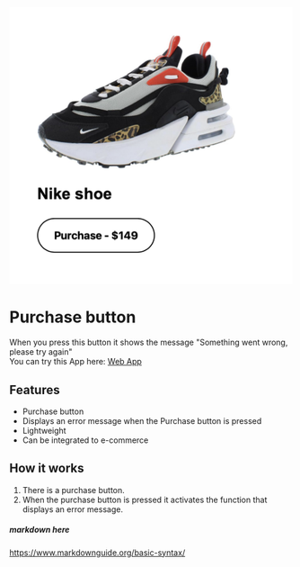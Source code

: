 ![App preview](/captura.png)

# Purchase button
When you press this button it shows the message "Something went wrong, please try again"             
You can try this App here:  [Web App](https://fluffy-crisp-9cde4d.netlify.app)

## Features

- Purchase button  
- Displays an error message when the Purchase button is pressed  
- Lightweight
- Can be integrated to e-commerce  

## How it works

1. There is a purchase button.
2. When the purchase button is pressed it activates the function that displays an error message.


##### markdown here
https://www.markdownguide.org/basic-syntax/
